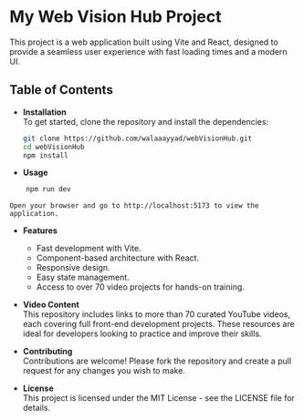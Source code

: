 # My Web Vision Hub Project
This project is a web application built using Vite and React, designed to provide a seamless user experience with fast loading times and a modern UI.

## Table of Contents
- **Installation**
   <br> To get started, clone the repository and install the dependencies:

    ```bash
    git clone https://github.com/walaaayyad/webVisionHub.git
    cd webVisionHub
    npm install

- **Usage**
```sh
    npm run dev
```
    Open your browser and go to http://localhost:5173 to view the application.

- **Features**
    - Fast development with Vite.
    - Component-based architecture with React.
    - Responsive design.
    - Easy state management.
    - Access to over 70 video projects for hands-on training.


- **Video Content**
   <br> This repository includes links to more than 70 curated YouTube videos, each covering full front-end development projects. These resources are ideal for developers looking to practice and improve their skills.

- **Contributing**
   <br> Contributions are welcome! Please fork the repository and create a pull request for any changes you wish to make.

- **License**
  <br>  This project is licensed under the MIT License - see the LICENSE file for details.